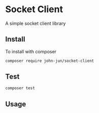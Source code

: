 Socket Client
=============
A simple socket client library

Install
-------
To install with composer
```sh
composer require john-jun/socket-client
```

Test
-----
```sh
composer test
```

Usage
-----